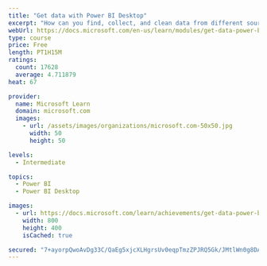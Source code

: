 ```yaml
---
title: "Get data with Power BI Desktop"
excerpt: "How can you find, collect, and clean data from different sources? Power BI is a tool for making sense of your data. You will learn tricks to make data-gathering easier."
webUrl: https://docs.microsoft.com/en-us/learn/modules/get-data-power-bi/
type: course
price: Free
length: PT1H15M
ratings:
  count: 17628
  average: 4.711879
heat: 67

provider:
  name: Microsoft Learn
  domain: microsoft.com
  images:
    - url: /assets/images/organizations/microsoft.com-50x50.jpg
      width: 50
      height: 50

levels:
  - Intermediate

topics:
  - Power BI
  - Power BI Desktop

images:
  - url: https://docs.microsoft.com/learn/achievements/get-data-power-bi-desktop-social.png
    width: 800
    height: 400
    isCached: true

secured: "7+ayorpQwoAvDg33C/QaEg5xjcXLHgrsUv0eqpTmzZPJRQ5Gk/JMtlWn0g8DA3dKxlEm2kJuQ+gHk5iB2itUjfdZQCIyYowIf/Uko2bZjZeOmOJpjfc2hIPwjBx+tsTVAFJrMp76VMsX/WpEO6e2nu7Jv+Twr5rIjtDEeSAIpvaGR6TpV/0ALMYPZxBMKMr08hC+0T7xQ9aEKNmcNhNPzgep8h4InDL47geuY34oycI/fTEJolsIRGJgYXRe0vGFXfkEDvgoKUU/qOw1l6WSVLkIUc06unIsynL/pCvjBzFB9HWMODiV+uUaZTHvcR3K/XJhdSheSY5R22a5uhHC7/l6CfKOW1HUJ3emPN9MM/vvoFZSBzcIuzc2s88J6zhpxEGWZ0ICQJxrm9NFXOE/CCYUqt6MhM2KHMHPnS4Ktl6L/byavBAG9x40tIlMMIxk;lpOc1eTLIt8Wha5riG+H9g=="
---
```


